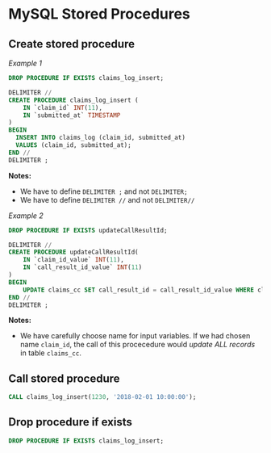 # MySQL Stored Procedures

## Create stored procedure

*Example 1*

```sql
DROP PROCEDURE IF EXISTS claims_log_insert;

DELIMITER //
CREATE PROCEDURE claims_log_insert (
	IN `claim_id` INT(11),
	IN `submitted_at` TIMESTAMP
)
BEGIN
  INSERT INTO claims_log (claim_id, submitted_at)
  VALUES (claim_id, submitted_at);
END //
DELIMITER ;
```

**Notes:** 

- We have to define `DELIMITER ;` and not `DELIMITER;`
- We have to define `DELIMITER //` and not `DELIMITER//`

*Example 2*

```sql
DROP PROCEDURE IF EXISTS updateCallResultId;

DELIMITER //
CREATE PROCEDURE updateCallResultId(
    IN `claim_id_value` INT(11),
    IN `call_result_id_value` INT(11)
)
BEGIN
    UPDATE claims_cc SET call_result_id = call_result_id_value WHERE claim_id = claim_id_value;
END //
DELIMITER ;
```

**Notes:** 

- We have carefully choose name for input variables. If we had chosen name `claim_id`, the call of this procecedure would *update ALL records* in table `claims_cc`.

## Call stored procedure

```sql
CALL claims_log_insert(1230, '2018-02-01 10:00:00');
```

## Drop procedure if exists

```sql
DROP PROCEDURE IF EXISTS claims_log_insert;
```
